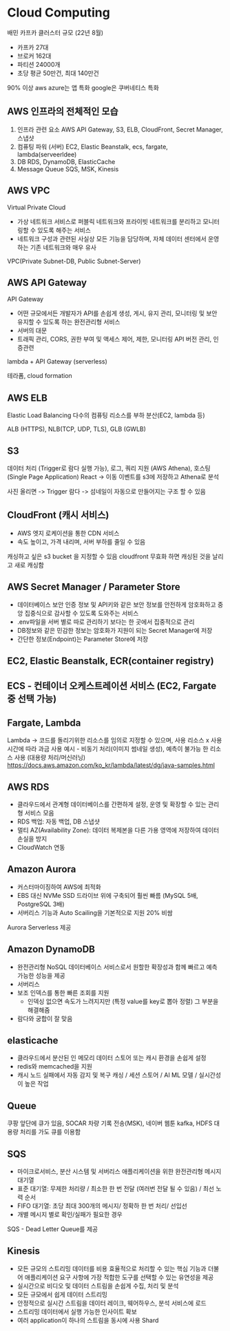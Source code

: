 # Cloud Computing

배민 카프카 클러스터 규모 (22년 8월)
- 카프카 27대
- 브로커 162대
- 파티션 24000개
- 초당 평균 50만건, 최대 140만건

90% 이상 aws
azure는 앱 특화
google은 쿠버네티스 특화

## AWS 인프라의 전체적인 모습

1. 인프라 관련 요소
AWS 
API Gateway, S3, ELB, CloudFront, Secret Manager, 스냅샷
2. 컴퓨팅 파워 (서버)
EC2, Elastic Beanstalk, ecs, fargate, lambda(serveerldee)
3. DB
RDS, DynamoDB, ElasticCache
4. Message Queue
SQS, MSK, Kinesis

## AWS VPC
Virtual Private Cloud
- 가상 네트워크 서비스로 퍼블릭 네트워크와 프라이빗 네트워크를 분리하고 모니터링할 수 있도록 해주는 서비스
- 네트워크 구성과 관련된 사실상 모든 기능을 담당하며, 자체 데이터 센터에서 운영하는 기존 네트워크와 매우 유사

VPC(Private Subnet-DB, Public Subnet-Server)

## AWS API Gateway
API Gateway
- 어떤 규모에서든 개발자가 API를 손쉽게 생성, 게시, 유지 관리, 모니터링 및 보안 유지할 수 있도록 하는 완전관리형 서비스
- 서버의 대문
- 트래픽 관리, CORS, 권한 부여 및 액세스 제어, 제한, 모니터링 API 버전 관리, 인증관련

lambda + API Gateway (serverless)

테라폼, cloud formation

## AWS ELB
Elastic Load Balancing
다수의 컴퓨팅 리소스를 부하 분산(EC2, lambda 등)

ALB (HTTPS), NLB(TCP, UDP, TLS), GLB (GWLB)

## S3
데이터 처리 (Trigger로 람다 실행 가능), 로그, 쿼리 지원 (AWS Athena), 호스팅(Single Page Application) React 
-> 이동 이벤트를 s3에 저장하고 Athena로 분석

사진 올리면 -> Trigger 람다 -> 섬네일이 자동으로 만들어지는 구조 할 수 있음

## CloudFront (캐시 서비스)
- AWS 엣지 로케이션을 통한 CDN 서비스
- 속도 높이고, 가격 내리며, 서버 부하를 줄일 수 있음

캐싱하고 싶은 s3 bucket 을 지정할 수 있음
cloudfront 무효화 하면 캐싱된 것을 날리고 새로 캐싱함

## AWS Secret Manager / Parameter Store

- 데이터베이스 보안 인증 정보 및 API키와 같은 보안 정보를 안전하게 암호화하고 중앙 집중식으로 감사할 수 있도록 도와주는 서비스
- .env파일을 서버 별로 따로 관리하기 보다는 한 곳에서 집중적으로 관리
- DB정보와 같은 민감한 정보는 암호화가 지원이 되는 Secret Manager에 저장
- 간단한 정보(Endpoint)는 Parameter Store에 저장

## EC2, Elastic Beanstalk, ECR(container registry)

## ECS - 컨테이너 오케스트레이션 서비스 (EC2, Fargate 중 선택 가능)

## Fargate, Lambda
Lambda -> 코드를 돌리기위한 리소스를 임의로 지정할 수 있으며, 사용 리소스 x 사용 시간에 따라 과금
사용 예시 - 비동기 처리(이미지 썸네일 생성), 예측이 불가능 한 리소스 사용 (대용량 처리/머신러닝)
https://docs.aws.amazon.com/ko_kr/lambda/latest/dg/java-samples.html

## AWS RDS
- 클라우드에서 관계형 데이터베이스를 간편하게 설정, 운영 및 확장할 수 있는 관리형 서비스 모음
- RDS 백업: 자동 백업, DB 스냅샷
- 멀티 AZ(Availability Zone): 데이터 복제본을 다른 가용 영역에 저장하여 데이터 손실을 방지
- CloudWatch 연동

## Amazon Aurora
- 커스터마이징하여 AWS에 최적화
- EBS 대신 NVMe SSD 드라이브 위에 구축되어 훨씬 빠름 (MySQL 5배, PostgreSQL 3배)
- 서버리스 기능과 Auto Scailing을 기본적으로 지원
20% 비쌈

Aurora Serverless 제공

## Amazon DynamoDB

- 완전관리형 NoSQL 데이터베이스 서비스로서 원할한 확장성과 함께 빠르고 예측 가능한 성능을 제공
- 서버리스
- 보조 인덱스를 통한 빠른 조회를 지원
  - 인덱싱 없으면 속도가 느려지지만 (특정 value를 key로 뽑아 정렬) 그 부분을 해결해줌
- 람다와 궁합이 잘 맞음

## elasticache
- 클라우드에서 분산된 인 메모리 데이터 스토어 또는 캐시 환경을 손쉽게 설정
- redis와 memcached을 지원
- 캐시 노드 실패에서 자동 감지 및 복구
캐싱 / 세션 스토어 / AI ML 모델 / 실시간성이 높은 작업


## Queue
쿠팡 앞단에 큐가 있음, SOCAR 차량 기록 전송(MSK), 네이버 웹툰 kafka, HDFS
대용량 처리를 가도 큐를 이용함

## SQS
- 마이크로서비스, 분산 시스템 및 서버리스 애플리케이션을 위한 완전관리형 메시지 대기열
- 표준 대기열: 무제한 처리량 / 최소한 한 번 전달 (여러번 전달 될 수 있음) / 최선 노력 순서
- FIFO 대기열:  초당 최대 300개의 메시지/ 정확하 한 번 처리/ 선입선
- 개별 메시지 별로 확인/실패가 필요한 경우

SQS - Dead Letter Queue를 제공

## Kinesis
- 모든 규모의 스트리밍 데이터를 비용 효율적으로 처리할 수 있는 핵심 기능과 더불어 애플리케이션 요구 사항에 가장 적합한 도구를 선택할 수 있는 유연성을 제공
- 실시간으로 비디오 및 데이터 스트림을 손쉽게 수집, 처리 및 분석
- 모든 규모에서 쉽게 데이터 스트리밍
- 안정적으로 실시간 스트림을 데이터 레이크, 웨어하우스, 분석 서비스에 로드
- 스트리밍 데이터에서 실행 가능한 인사이트 확보
- 여러 application이 하나의 스트림을 동시에 사용
Shard




